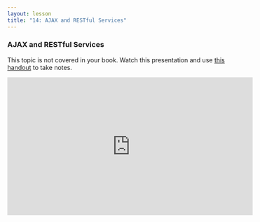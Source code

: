 ```yaml
---
layout: lesson
title: "14: AJAX and RESTful Services"
---
```

### AJAX and RESTful Services

This topic is not covered in your book. Watch this presentation and use [this handout](/docs/vcd-3650-lesson-14.pdf) to take notes.

<iframe width="560" height="315" src="https://www.youtube.com/embed/Ai2RIUUXSo0" frameborder="0" allowfullscreen></iframe>
